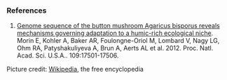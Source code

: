 ### References

1.  [Genome sequence of the button mushroom Agaricus bisporus reveals
    mechanisms governing adaptation to a humic-rich ecological
    niche](http://europepmc.org/abstract/MED/23045686).\
    Morin E, Kohler A, Baker AR, Foulongne-Oriol M, Lombard V, Nagy LG,
    Ohm RA, Patyshakuliyeva A, Brun A, Aerts AL et al. 2012. Proc. Natl.
    Acad. Sci. U.S.A.. 109:17501-17506.

Picture credit:
[Wikipedia](http://commons.wikimedia.org/wiki/File:ChampignonMushroom.jpg),
the free encyclopedia
